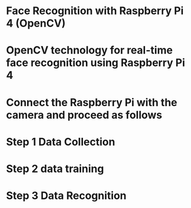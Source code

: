 # Face Recognition with Raspberry Pi 4 (OpenCV)

# OpenCV technology for real-time face recognition using Raspberry Pi 4
# Connect the Raspberry Pi with the camera and proceed as follows
# Step 1 Data Collection
# Step 2 data training
# Step 3 Data Recognition
